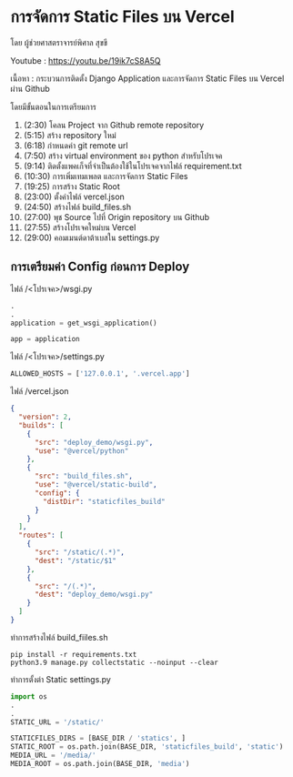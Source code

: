 # การจัดการ Static Files บน Vercel

โดย ผู้ช่วยศาสตราจารย์พิศาล สุขขี

Youtube : https://youtu.be/19ik7cS8A5Q

เนื้อหา : กระบวนการติดตั้ง Django Application และการจัดการ Static Files บน Vercel ผ่าน Github

โดยมีขั้นตอนในการเตรียมการ

1. (2:30) โคลน Project จาก Github remote repository
2. (5:15) สร้าง repository ใหม่
3. (6:18) กำหนดค่า git remote url
4. (7:50) สร้าง virtual environment ของ python สำหรับโปรเจค
5. (9:14) ติดตั้งแพคเก็จที่จำเป็นต้องใช้ในโปรเจคจากไฟล์ requirement.txt
6. (10:30) การเพิ่มเทมเพลต และการจัดการ Static Files
7. (19:25) การสร้าง Static Root
8. (23:00) ตั้งค่าไฟล์ vercel.json
9. (24:50) สร้างไฟล์ build_files.sh
10. (27:00) พุช Source ไปที่ Origin repository บน Github
11. (27:55) สร้างโปรเจคใหม่บน Vercel
12. (29:00) คอมเมนต์ดาต้าเบสใน settings.py

## การเตรียมค่า Config ก่อนการ Deploy

ไฟล์ /<โปรเจค>/wsgi.py

```python
.
.
application = get_wsgi_application()

app = application
```

ไฟล์ /<โปรเจค>/settings.py

```python
ALLOWED_HOSTS = ['127.0.0.1', '.vercel.app']
```

ไฟล์ /vercel.json

```json
{
  "version": 2,
  "builds": [
    {
      "src": "deploy_demo/wsgi.py",
      "use": "@vercel/python"
    },
    {
      "src": "build_files.sh",
      "use": "@vercel/static-build",
      "config": {
        "distDir": "staticfiles_build"
      }
    }
  ],
  "routes": [
    {
      "src": "/static/(.*)",
      "dest": "/static/$1"
    },
    {
      "src": "/(.*)",
      "dest": "deploy_demo/wsgi.py"
    }
  ]
}
```

ทำการสร้างไฟล์ build_fiiles.sh

```shell
pip install -r requirements.txt
python3.9 manage.py collectstatic --noinput --clear
```

ทำการตั้งต่า Static
settings.py

```python
import os
.
.
STATIC_URL = '/static/'

STATICFILES_DIRS = [BASE_DIR / 'statics', ]
STATIC_ROOT = os.path.join(BASE_DIR, 'staticfiles_build', 'static')
MEDIA_URL = '/media/'
MEDIA_ROOT = os.path.join(BASE_DIR, 'media')
```